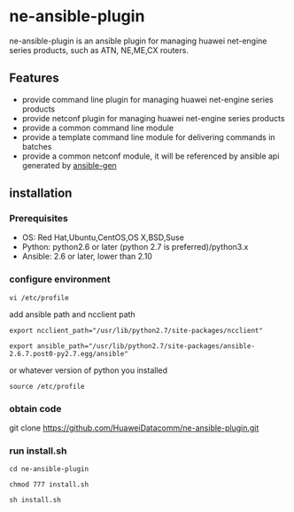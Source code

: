 # **ne-ansible-plugin**
ne-ansible-plugin is an ansible plugin for managing huawei net-engine series products, such as ATN,
NE,ME,CX routers.

## **Features**
- provide command line plugin for managing huawei net-engine series products
- provide netconf plugin for managing huawei net-engine series products
- provide a common command line module 
- provide a template command line module for delivering commands in batches
- provide a common netconf module, it will be referenced by ansible api generated by [ansible-gen](https://github.com/HuaweiDatacomm/ansible-gen)

[]()

## installation

### Prerequisites

- OS: Red Hat,Ubuntu,CentOS,OS X,BSD,Suse
- Python:  python2.6 or later (python 2.7 is preferred)/python3.x
- Ansible: 2.6 or later, lower than 2.10

### configure environment

`vi /etc/profile`

add ansible path and ncclient path

`export ncclient_path="/usr/lib/python2.7/site-packages/ncclient"`

`export ansible_path="/usr/lib/python2.7/site-packages/ansible-2.6.7.post0-py2.7.egg/ansible"`

or whatever version of python you installed

`source /etc/profile`

### obtain code

git clone https://github.com/HuaweiDatacomm/ne-ansible-plugin.git

### run install.sh

`cd ne-ansible-plugin`

`chmod 777 install.sh`

`sh install.sh`

